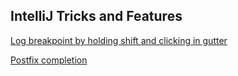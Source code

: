 ## IntelliJ Tricks and Features

[Log breakpoint by holding shift and clicking in gutter](https://twitter.com/tagir_valeev/status/1195875911800897537)

[Postfix completion](https://www.jetbrains.com/help/idea/settings-postfix-completion.html)
